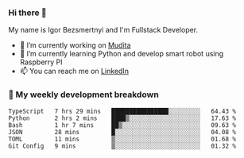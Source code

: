 ### Hi there 👋

My name is Igor Bezsmertnyi and I'm Fullstack Developer.

- 🔭 I’m currently working on [Mudita](https://mudita.com/)
- 🌱 I’m currently learning Python and develop smart robot using Raspberry PI
- 📫 You can reach me on [LinkedIn](https://www.linkedin.com/in/igor-bezsmertnyi-529522114/)

### 🧮 My weekly development breakdown
<!--START_SECTION:waka-->

```text
TypeScript   7 hrs 29 mins   ████████████████░░░░░░░░░   64.43 %
Python       2 hrs 2 mins    ████▒░░░░░░░░░░░░░░░░░░░░   17.63 %
Bash         1 hr 7 mins     ██▒░░░░░░░░░░░░░░░░░░░░░░   09.63 %
JSON         28 mins         █░░░░░░░░░░░░░░░░░░░░░░░░   04.08 %
TOML         11 mins         ▒░░░░░░░░░░░░░░░░░░░░░░░░   01.68 %
Git Config   9 mins          ▒░░░░░░░░░░░░░░░░░░░░░░░░   01.32 %
```

<!--END_SECTION:waka-->

<!--
**igorbezsmertnyi/igorbezsmertnyi** is a ✨ _special_ ✨ repository because its `README.md` (this file) appears on your GitHub profile.

Here are some ideas to get you started:

- 🔭 I’m currently working on ...
- 🌱 I’m currently learning ...
- 👯 I’m looking to collaborate on ...
- 🤔 I’m looking for help with ...
- 💬 Ask me about ...
- 📫 How to reach me: ...
- 😄 Pronouns: ...
- ⚡ Fun fact: ...
-->

